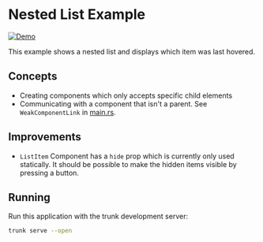 # Nested List Example

[![Demo](https://img.shields.io/website?label=demo&url=https%3A%2F%2Fexamples.yew.rs%2Fnested_list)](https://examples.yew.rs/nested_list)

This example shows a nested list and displays which item was last hovered.

## Concepts

- Creating components which only accepts specific child elements
- Communicating with a component that isn't a parent. See `WeakComponentLink` in [main.rs](src/main.rs).

## Improvements

- `ListItem` Component has a `hide` prop which is currently only used statically.
  It should be possible to make the hidden items visible by pressing a button.

## Running

Run this application with the trunk development server:

```bash
trunk serve --open
```